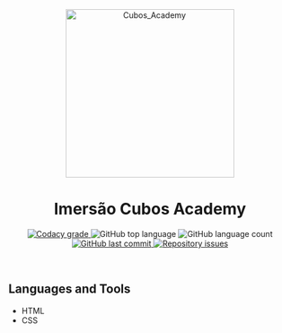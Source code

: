 <!-- PROJECT LOGO AND TITLE-->
<div align='center'>
  <img
    src="https://cubos.academy/assets/images/logo-main.png"
    alt="Cubos_Academy"
    width="300px"
  />
</div>

<h1 align="center">
    Imersão Cubos Academy
</h1>

<!-- PROJECT SHIELDS -->
<p align="center">
  <a href="https://app.codacy.com/app/mesquita09/cubos_imersao?utm_source=github.com&utm_medium=referral&utm_content=mesquita09/cubos_imersao&utm_campaign=Badge_Grade_Dashboard">
    <img alt="Codacy grade" src="https://api.codacy.com/project/badge/Grade/d20792ff896d4ab2981307d37e88c19f">
  </a>

  <img alt="GitHub top language" src="https://img.shields.io/github/languages/top/mesquita09/cubos_imersao.svg">

  <img alt="GitHub language count" src="https://img.shields.io/github/languages/count/mesquita09/cubos_imersao.svg">

  <a href="https://github.com/mesquita09/cubos_imersao/commits/master">
    <img alt="GitHub last commit" src="https://img.shields.io/github/last-commit/mesquita09/cubos_imersao.svg">
  </a>

  <a href="https://github.com/mesquita09/cubos_imersao/issues">
    <img alt="Repository issues" src="https://img.shields.io/github/issues/mesquita09/cubos_imersao.svg">
  </a>
</p>

<br />

<!-- PROJECT DESCRIPTION -->

## Languages and Tools

- HTML
- CSS
